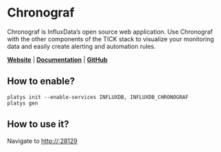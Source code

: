 # Chronograf

Chronograf is InfluxData’s open source web application. Use Chronograf with the other components of the TICK stack to visualize your monitoring data and easily create alerting and automation rules.

**[Website](https://www.influxdata.com/time-series-platform/chronograf/)** | **[Documentation](https://docs.influxdata.com/chronograf/v1.7)** | **[GitHub](https://github.com/influxdata/chronograf)**

## How to enable?

```
platys init --enable-services INFLUXDB, INFLUXDB_CHRONOGRAF
platys gen
```

## How to use it?

Navigate to <http://:28129>